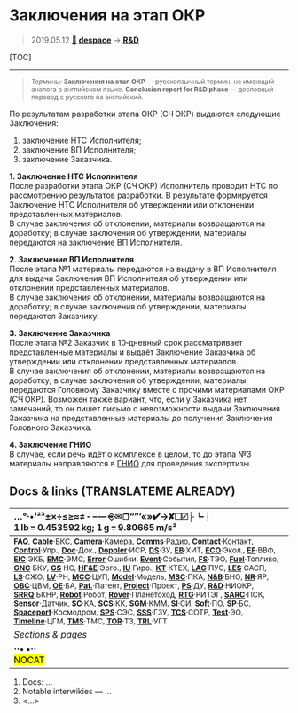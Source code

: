 # Заключения на этап ОКР
> 2019.05.12 **[🚀](../index/index.md) [despace](index.md)** → **[R&D](rnd.md)**

[TOC]

---

> <small>*Термины:* **Заключения на этап ОКР** — русскоязычный термин, не имеющий аналога в английском языке. **Conclusion report for R&D phase** — дословный перевод с русского на английский.</small>

По результатам разработки этапа ОКР (СЧ ОКР) выдаются следующие Заключения:

   1. заключение НТС Исполнителя;
   1. заключение ВП Исполнителя;
   1. заключение Заказчика.

**1. Заключение НТС Исполнителя**  
После разработки этапа ОКР (СЧ ОКР) Исполнитель проводит НТС по рассмотрению результатов разработки. В результате формируется Заключение НТС Исполнителя об утверждении или отклонении представленных материалов.  
В случае заключения об отклонении, материалы возвращаются на доработку; в случае заключения об утверждении, материалы передаются на заключение ВП Исполнителя.

**2. Заключение ВП Исполнителя**  
После этапа №1 материалы передаются на выдачу в ВП Исполнителя для выдачи Заключения ВП Исполнителя об утверждении или отклонении представленных материалов.  
В случае заключения об отклонении, материалы возвращаются на доработку; в случае заключения об утверждении, материалы передаются Заказчику.

**3. Заключение Заказчика**  
После этапа №2 Заказчик в 10‑дневный срок рассматривает представленные материалы и выдаёт Заключение Заказчика об утверждении или отклонении представленных материалов.  
В случае заключения об отклонении, материалы возвращаются на доработку; в случае заключения об утверждении, материалы передаются Головному Заказчику вместе с прочими материалами ОКР (СЧ ОКР). Возможен также вариант, что, если у Заказчика нет замечаний, то он пишет письмо о невозможности выдачи Заключения Заказчика на представленные материалы до получения Заключения Головного Заказчика.

**4. Заключение ГНИО**  
В случае, если речь идёт о комплексе в целом, то до этапа №3 материалы направляются в [ГНИО](hrorsi.md) для проведения экспертизы.



<p style="page-break-after:always"> </p>

## Docs & links (TRANSLATEME ALREADY)
|…°·•¹²³±×÷≤≥≈≠ ‑ −— ⎆✉ ❐“”’«»✔→✘☐☑├┕┆ 1 lb = 0.453592 kg; 1 g = 9.80665 m/s²|
|:--|
|<small>**[FAQ](faq.md)**, **[Cable](cable.md)**·БКС, **[Camera](cam.md)**·Камера, **[Comms](comms.md)**·Радио, **[Contact](contact.md)**·Контакт, **[Control](control.md)**·Упр., **[Doc](doc.md)**·Док., **[Doppler](doppler.md)**·ИСР, **[DS](ds.md)**·ЗУ, **[EB](eb.md)**·ХИТ, **[ECO](ecology.md)**·Экол., **[EF](ef.md)**·ВВФ, **[ElC](elc.md)**·ЭКБ, **[EMC](emc.md)**·ЭМС, **[Error](error.md)**·Ошибки, **[Event](event.md)**·События, **[FS](fs.md)**·ТЭО, **[Fuel](fuel.md)**·Топливо, **[GNC](gnc.md)**·БКУ, **[GS](scs.md)**·НС, **[HF&E](hfe.md)**·Эрго., **[IU](iu.md)**·Гиро., **[KT](kt.md)**·КТЕХ, **[LAG](lag.md)**·ПУC, **[LES](les.md)**·САСП, **[LS](ls.md)**·СЖО, **[LV](lv.md)**·РН, **[MCC](mcc.md)**·ЦУП, **[Model](model.md)**·Модель, **[MSC](sc.md)**·ПКА, **[N&B](nnb.md)**·БНО, **[NR](nr.md)**·ЯР, **[OBC](obc.md)**·ЦВМ, **[OE](oe.md)**·БА, **[Pat.](патент.md)**·Патент, **[Project](project.md)**·Проект, **[PS](ps.md)**·ДУ, **[R&D](rnd.md)**·НИОКР, **[SRRQ](srrq.md)**·БКНР, **[Robot](robotics.md)**·Робот, **[Rover](rover.md)**·Планетоход, **[RTG](rtg.md)**·РИТЭГ, **[SARC](sarc.md)**·ПСК, **[Sensor](sensor.md)**·Датчик, **[SC](sc.md)**·КА, **[SCS](scs.md)**·КК, **[SGM](sgm.md)**·КММ, **[SI](si.md)**·СИ, **[Soft](soft.md)**·ПО, **[SP](sp.md)**·БС, **[Spaceport](spaceport.md)**·Космодром, **[SPS](sps.md)**·СЭС, **[SSS](sss.md)**·ГЗУ, **[TCS](tcs.md)**·СОТР, **[Test](test.md)**·ЭО, **[Timeline](timeline.md)**·ЦГМ, **[TMS](tms.md)**·ТМС, **[TOR](tor.md)**·ТЗ, **[TRL](trl.md)**·УГТ</small>|
|*Sections & pages*|
|**··• [](.md) •··**<br> <mark>NOCAT</mark>|

   1. Docs: …
   1. Notable interwikies — …
   1. <…>
